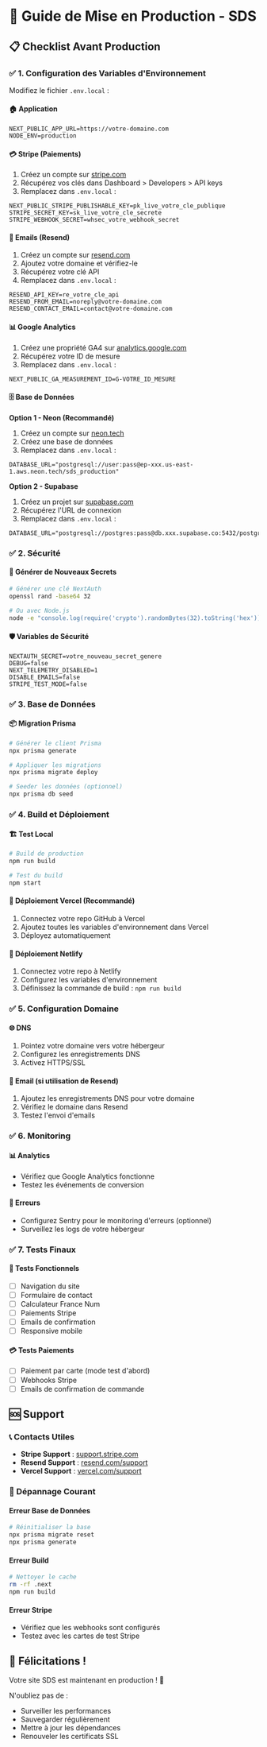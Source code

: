 # 🚀 Guide de Mise en Production - SDS

## 📋 Checklist Avant Production

### ✅ 1. Configuration des Variables d'Environnement

Modifiez le fichier `.env.local` :

#### 🏠 Application
```env
NEXT_PUBLIC_APP_URL=https://votre-domaine.com
NODE_ENV=production
```

#### 💳 Stripe (Paiements)
1. Créez un compte sur [stripe.com](https://stripe.com)
2. Récupérez vos clés dans Dashboard > Developers > API keys
3. Remplacez dans `.env.local` :
```env
NEXT_PUBLIC_STRIPE_PUBLISHABLE_KEY=pk_live_votre_cle_publique
STRIPE_SECRET_KEY=sk_live_votre_cle_secrete
STRIPE_WEBHOOK_SECRET=whsec_votre_webhook_secret
```

#### 📧 Emails (Resend)
1. Créez un compte sur [resend.com](https://resend.com)
2. Ajoutez votre domaine et vérifiez-le
3. Récupérez votre clé API
4. Remplacez dans `.env.local` :
```env
RESEND_API_KEY=re_votre_cle_api
RESEND_FROM_EMAIL=noreply@votre-domaine.com
RESEND_CONTACT_EMAIL=contact@votre-domaine.com
```

#### 📊 Google Analytics
1. Créez une propriété GA4 sur [analytics.google.com](https://analytics.google.com)
2. Récupérez votre ID de mesure
3. Remplacez dans `.env.local` :
```env
NEXT_PUBLIC_GA_MEASUREMENT_ID=G-VOTRE_ID_MESURE
```

#### 🗄️ Base de Données
**Option 1 - Neon (Recommandé)**
1. Créez un compte sur [neon.tech](https://neon.tech)
2. Créez une base de données
3. Remplacez dans `.env.local` :
```env
DATABASE_URL="postgresql://user:pass@ep-xxx.us-east-1.aws.neon.tech/sds_production"
```

**Option 2 - Supabase**
1. Créez un projet sur [supabase.com](https://supabase.com)
2. Récupérez l'URL de connexion
3. Remplacez dans `.env.local` :
```env
DATABASE_URL="postgresql://postgres:pass@db.xxx.supabase.co:5432/postgres"
```

### ✅ 2. Sécurité

#### 🔐 Générer de Nouveaux Secrets
```bash
# Générer une clé NextAuth
openssl rand -base64 32

# Ou avec Node.js
node -e "console.log(require('crypto').randomBytes(32).toString('hex'))"
```

#### 🛡️ Variables de Sécurité
```env
NEXTAUTH_SECRET=votre_nouveau_secret_genere
DEBUG=false
NEXT_TELEMETRY_DISABLED=1
DISABLE_EMAILS=false
STRIPE_TEST_MODE=false
```

### ✅ 3. Base de Données

#### 📦 Migration Prisma
```bash
# Générer le client Prisma
npx prisma generate

# Appliquer les migrations
npx prisma migrate deploy

# Seeder les données (optionnel)
npx prisma db seed
```

### ✅ 4. Build et Déploiement

#### 🏗️ Test Local
```bash
# Build de production
npm run build

# Test du build
npm start
```

#### 🚀 Déploiement Vercel (Recommandé)
1. Connectez votre repo GitHub à Vercel
2. Ajoutez toutes les variables d'environnement dans Vercel
3. Déployez automatiquement

#### 🚀 Déploiement Netlify
1. Connectez votre repo à Netlify
2. Configurez les variables d'environnement
3. Définissez la commande de build : `npm run build`

### ✅ 5. Configuration Domaine

#### 🌐 DNS
1. Pointez votre domaine vers votre hébergeur
2. Configurez les enregistrements DNS
3. Activez HTTPS/SSL

#### 📧 Email (si utilisation de Resend)
1. Ajoutez les enregistrements DNS pour votre domaine
2. Vérifiez le domaine dans Resend
3. Testez l'envoi d'emails

### ✅ 6. Monitoring

#### 📊 Analytics
- Vérifiez que Google Analytics fonctionne
- Testez les événements de conversion

#### 🐛 Erreurs
- Configurez Sentry pour le monitoring d'erreurs (optionnel)
- Surveillez les logs de votre hébergeur

### ✅ 7. Tests Finaux

#### 🧪 Tests Fonctionnels
- [ ] Navigation du site
- [ ] Formulaire de contact
- [ ] Calculateur France Num
- [ ] Paiements Stripe
- [ ] Emails de confirmation
- [ ] Responsive mobile

#### 💳 Tests Paiements
- [ ] Paiement par carte (mode test d'abord)
- [ ] Webhooks Stripe
- [ ] Emails de confirmation de commande

## 🆘 Support

### 📞 Contacts Utiles
- **Stripe Support** : [support.stripe.com](https://support.stripe.com)
- **Resend Support** : [resend.com/support](https://resend.com/support)
- **Vercel Support** : [vercel.com/support](https://vercel.com/support)

### 🔧 Dépannage Courant

#### Erreur Base de Données
```bash
# Réinitialiser la base
npx prisma migrate reset
npx prisma generate
```

#### Erreur Build
```bash
# Nettoyer le cache
rm -rf .next
npm run build
```

#### Erreur Stripe
- Vérifiez que les webhooks sont configurés
- Testez avec les cartes de test Stripe

## 🎉 Félicitations !

Votre site SDS est maintenant en production ! 🚀

N'oubliez pas de :
- Surveiller les performances
- Sauvegarder régulièrement
- Mettre à jour les dépendances
- Renouveler les certificats SSL

